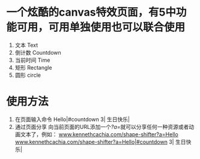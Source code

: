 # 一个炫酷的canvas特效页面，有5中功能可用，可用单独使用也可以联合使用
1. 文本 Text
2. 倒计数 Countdown
3. 当前时间 Time
4. 矩形 Rectangle
4. 圆形 circle
# 使用方法
1. 在页面输入命令
Hello|#countdown 3| 生日快乐|
2. 通过页面分享
向当前页面的URL添加一个<em>?a=</em>就可以分享任何一种资源或者动画文本了，例如：
www.kennethcachia.com/shape-shifter?a=Hello
www.kennethcachia.com/shape-shifter?a=Hello|#countdown 3| 生日快乐|
